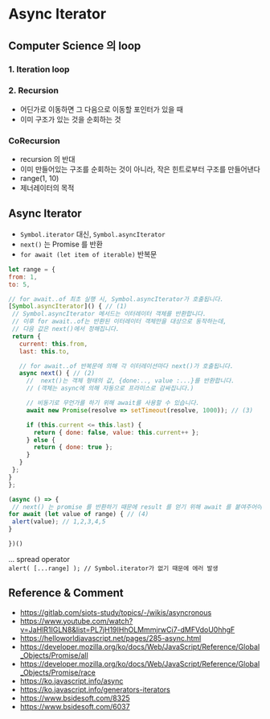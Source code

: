# Async Iterator

## Computer Science 의 loop
   
### 1. Iteration loop

### 2. Recursion 
- 어딘가로 이동하면 그 다음으로 이동할 포인터가 있을 때 
- 이미 구조가 있는 것을 순회하는 것 
     
### CoRecursion 
- recursion 의 반대
- 이미 만들어있는 구조를 순회하는 것이 아니라, 작은 힌트로부터 구조를 만들어낸다
- range(1, 10) 
- 제너레이터의 목적
 
## Async Iterator
- `Symbol.iterator` 대신, `Symbol.asyncIterator`
- `next()` 는 Promise 를 반환
- `for await (let item of iterable)` 반복문
 
```javascript
let range = {
from: 1,
to: 5,

// for await..of 최초 실행 시, Symbol.asyncIterator가 호출됩니다.
[Symbol.asyncIterator]() { // (1)
 // Symbol.asyncIterator 메서드는 이터레이터 객체를 반환합니다.
 // 이후 for await..of는 반환된 이터레이터 객체만을 대상으로 동작하는데,
 // 다음 값은 next()에서 정해집니다.
 return {
   current: this.from,
   last: this.to,

   // for await..of 반복문에 의해 각 이터레이션마다 next()가 호출됩니다.
   async next() { // (2)
     //  next()는 객체 형태의 값, {done:.., value :...}를 반환합니다.
     // (객체는 async에 의해 자동으로 프라미스로 감싸집니다.)

     // 비동기로 무언가를 하기 위해 await를 사용할 수 있습니다.
     await new Promise(resolve => setTimeout(resolve, 1000)); // (3)

     if (this.current <= this.last) {
       return { done: false, value: this.current++ };
     } else {
       return { done: true };
     }
   }
 };
}
};

(async () => {
 // next() 는 promise 를 반환하기 때문에 result 를 얻기 위해 await 를 붙여주어야 한다.
for await (let value of range) { // (4)
 alert(value); // 1,2,3,4,5
}

})()
```

... spread operator     
`alert( [...range] ); // Symbol.iterator가 없기 때문에 에러 발생`

Reference & Comment
--
- https://gitlab.com/siots-study/topics/-/wikis/asyncronous
- https://www.youtube.com/watch?v=JaHlR1IGLN8&list=PL7jH19IHhOLMmmjrwCi7-dMFVdoU0hhgF
- https://helloworldjavascript.net/pages/285-async.html
- https://developer.mozilla.org/ko/docs/Web/JavaScript/Reference/Global_Objects/Promise/all
- https://developer.mozilla.org/ko/docs/Web/JavaScript/Reference/Global_Objects/Promise/race
- https://ko.javascript.info/async
- https://ko.javascript.info/generators-iterators
- https://www.bsidesoft.com/8325
- https://www.bsidesoft.com/6037     